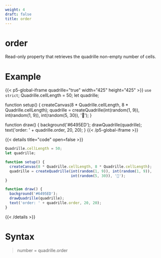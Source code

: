 ```yaml
---
weight: 4
draft: false
title: order
---
```


# order

Read-only property that retrieves the quadrille non-empty number of cells.

# Example

{{< p5-global-iframe quadrille="true" width="425" height="425" >}}
`use strict`;
Quadrille.cellLength = 50;
let quadrille;

function setup() {
  createCanvas(8 * Quadrille.cellLength, 8 * Quadrille.cellLength);
  quadrille = createQuadrille(int(random(1, 9)), int(random(1, 9)), int(random(5, 30)), '🐍');
}

function draw() {
  background('#6495ED');
  drawQuadrille(quadrille);
  text('order: ' + quadrille.order, 20, 20);
}
{{< /p5-global-iframe >}}

{{< details title="code" open=false >}}
```js
Quadrille.cellLength = 50;
let quadrille;

function setup() {
  createCanvas(8 * Quadrille.cellLength, 8 * Quadrille.cellLength);
  quadrille = createQuadrille(int(random(1, 9)), int(random(1, 9)),
                              int(random(5, 30)), '🐍');
}

function draw() {
  background('#6495ED');
  drawQuadrille(quadrille);
  text('order: ' + quadrille.order, 20, 20);
}
```
{{< /details >}}

# Syntax

> number = quadrille.order